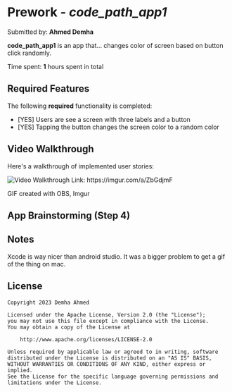 # Prework - *code_path_app1*

Submitted by: **Ahmed Demha**

**code_path_app1** is an app that... changes color of screen based on button click randomly. 

Time spent: **1** hours spent in total

## Required Features

The following **required** functionality is completed:

- [YES] Users are see a screen with three labels and a button
- [YES] Tapping the button changes the screen color to a random color
 
## Video Walkthrough

Here's a walkthrough of implemented user stories:

<img src='https://imgur.com/a/ZbGdjmF' title='Video Walkthrough' width='' alt='Video Walkthrough' />
Link: https://imgur.com/a/ZbGdjmF

<!-- Replace this with whatever GIF tool you used! -->
GIF created with OBS, Imgur

## App Brainstorming (Step 4)

## Notes

Xcode is way nicer than android studio. It was a bigger problem to get a gif of the thing on mac. 

## License

    Copyright 2023 Demha Ahmed

    Licensed under the Apache License, Version 2.0 (the "License");
    you may not use this file except in compliance with the License.
    You may obtain a copy of the License at

        http://www.apache.org/licenses/LICENSE-2.0

    Unless required by applicable law or agreed to in writing, software
    distributed under the License is distributed on an "AS IS" BASIS,
    WITHOUT WARRANTIES OR CONDITIONS OF ANY KIND, either express or implied.
    See the License for the specific language governing permissions and
    limitations under the License.
